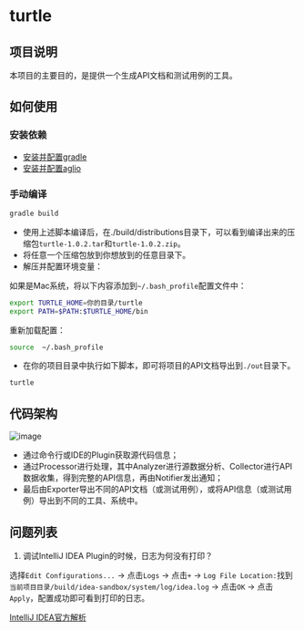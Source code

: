 # turtle

## 项目说明

本项目的主要目的，是提供一个生成API文档和测试用例的工具。

## 如何使用

### 安装依赖

- [安装并配置gradle](https://docs.gradle.org/current/userguide/installation.html)
- [安装并配置aglio](https://www.npmjs.com/package/aglio)

### 手动编译

```sh
gradle build
```

- 使用上述脚本编译后，在./build/distributions目录下，可以看到编译出来的压缩包`turtle-1.0.2.tar`和`turtle-1.0.2.zip`。
- 将任意一个压缩包放到你想放到的任意目录下。
- 解压并配置环境变量：

如果是Mac系统，将以下内容添加到`~/.bash_profile`配置文件中：

```sh
export TURTLE_HOME=你的目录/turtle
export PATH=$PATH:$TURTLE_HOME/bin
```

重新加载配置：

```sh
source  ~/.bash_profile
```

- 在你的项目目录中执行如下脚本，即可将项目的API文档导出到`./out`目录下。

```sh
turtle
```

## 代码架构

![image](https://github.com/burgeon-0/turtle/blob/master/assets/architecture.png)

- 通过命令行或IDE的Plugin获取源代码信息；
- 通过Processor进行处理，其中Analyzer进行源数据分析、Collector进行API数据收集，得到完整的API信息，再由Notifier发出通知；
- 最后由Exporter导出不同的API文档（或测试用例），或将API信息（或测试用例）导出到不同的工具、系统中。

## 问题列表

1. 调试IntelliJ IDEA Plugin的时候，日志为何没有打印？

选择`Edit Configurations...` -> 点击`Logs` -> 点击`+` -> `Log File Location:`找到`当前项目目录/build/idea-sandbox/system/log/idea.log` -> 点击`OK` -> 点击`Apply`，配置成功即可看到打印的日志。

[IntelliJ IDEA官方解析](https://intellij-support.jetbrains.com/hc/en-us/community/posts/203855890-com-intellij-openapi-diagnostic-Logger-debug-statements-are-not-visible-in-the-console)